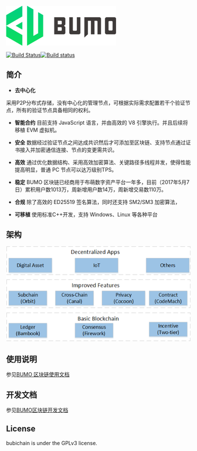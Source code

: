 ![](docs/image/logo.png)

[![Build Status](https://travis-ci.org/bumoproject/bumo.svg?branch=develop)](https://travis-ci.org/bumoproject/bumo)[![Build status](https://ci.appveyor.com/api/projects/status/et33rln9a30yry1w?svg=true)](https://ci.appveyor.com/project/bumo-source/bumo)

 
## __简介__
- __去中心化__ 

采用P2P分布式存储，没有中心化的管理节点，可根据实际需求配置若干个验证节点，所有的验证节点具备相同的权利。

- __智能合约__ 
目前支持 JavaScript 语言，并由高效的 V8 引擎执行。并且后续将移植 EVM 虚拟机。

- __安全__ 
数据经过验证节点之间达成共识然后才可添加至区块链、支持节点通过证书接入并加密通信连接、节点的变更需共识。

- __高效__ 
通过优化数据结构、采用高效加密算法、关键路径多线程并发，使得性能提高明显，普通 PC 节点可以达万级别TPS。

- __稳定__
BUMO 区块链已经商用于布萌数字资产平台一年多，目前（2017年5月7日）累积用户数1013万，周新增用户数14万，周新增交易数110万。

- __合规__
除了高效的 ED25519 签名算法，同时还支持 SM2/SM3 加密算法，

- __可移植__ 
使用标准C++开发，支持 Windows、Linux 等各种平台

## __架构__
![](docs/image/arch.png)

## __使用说明__

参见[BUMO 区块链使用文档](docs/manual.md "") 

##  __开发文档__

参见[BUMO区块链开发文档](docs/develop.md "") 

## __License__
bubichain is under the GPLv3 license.
